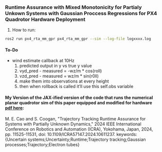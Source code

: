 ### Runtime Assurance with Mixed Monotonicity for Partialy Unkown Systems with Gaussian Proccess Regressions for PX4 Quadrotor Hardware Deployment

1. How to run:

```bash
ros2 run px4_rta_mm_gpr px4_rta_mm_gpr --sim --log-file logxxxx.log

```

#### To-Do

- wind estimate callback at 10Hz
  1. predicted output in y vs true y value
  2. vyd_pred - measured = -wz/m \* cos(roll)
  3. vzd_pred - measured = wz/m \* sin(r0ll)
  4. make them into observations at every height
  5. then when rollback is called it’ll use this self.obs variable

#### My Version of the JAX-ified version of the code that runs the numerical planar quadrotor sim of this paper equipped and modified for hardware [pdf here](https://coogan.ece.gatech.edu/papers/pdf/cao2024tracking.pdf):

M. E. Cao and S. Coogan, "Trajectory Tracking Runtime Assurance for Systems with Partially Unknown Dynamics," 2024 IEEE International Conference on Robotics and Automation (ICRA), Yokohama, Japan, 2024, pp. 11525-11531, doi: 10.1109/ICRA57147.2024.10611237.
keywords: {Uncertain systems;Uncertainty;Runtime;Trajectory tracking;Gaussian processes;Trajectory;Electron tubes}
